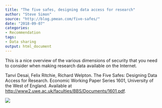 ```yaml
---
title: "The five safes, designing data access for research"
author: "Steve Simon"
source: "http://blog.pmean.com/five-safes/"
date: "2018-09-07"
categories:
- Recommendation
tags:
- Data sharing
output: html_document
---
```


This is a nice overview of the various dimensions of security that you
need to consider when making research data available on the
Internet.

<!---More--->

Tanvi Desai, Felix Ritchie, Richard Welpton. The Five Safes: Designing
Data Access for Research. Economic Working Paper Series 1601, University
of the West of England. Available at
<http://www2.uwe.ac.uk/faculties/BBS/Documents/1601.pdf>.

![](http://www.pmean.com/new-images/18/five-safes01.png)




